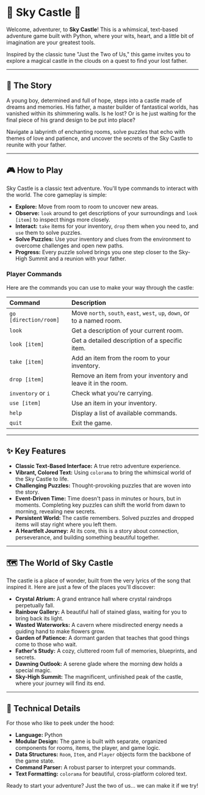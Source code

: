 # 🏰 Sky Castle 🏰

Welcome, adventurer, to **Sky Castle**! This is a whimsical, text-based adventure game built with Python, where your wits, heart, and a little bit of imagination are your greatest tools.

Inspired by the classic tune "Just the Two of Us," this game invites you to explore a magical castle in the clouds on a quest to find your lost father.

---

## 📖 The Story

A young boy, determined and full of hope, steps into a castle made of dreams and memories. His father, a master builder of fantastical worlds, has vanished within its shimmering walls. Is he lost? Or is he just waiting for the final piece of his grand design to be put into place?

Navigate a labyrinth of enchanting rooms, solve puzzles that echo with themes of love and patience, and uncover the secrets of the Sky Castle to reunite with your father.

---

## 🎮 How to Play

Sky Castle is a classic text adventure. You'll type commands to interact with the world. The core gameplay is simple:

*   **Explore:** Move from room to room to uncover new areas.
*   **Observe:** `look` around to get descriptions of your surroundings and `look [item]` to inspect things more closely.
*   **Interact:** `take` items for your inventory, `drop` them when you need to, and `use` them to solve puzzles.
*   **Solve Puzzles:** Use your inventory and clues from the environment to overcome challenges and open new paths.
*   **Progress:** Every puzzle solved brings you one step closer to the Sky-High Summit and a reunion with your father.

### Player Commands

Here are the commands you can use to make your way through the castle:

| Command             | Description                                                              |
| :------------------ | :----------------------------------------------------------------------- |
| `go [direction/room]` | Move `north`, `south`, `east`, `west`, `up`, `down`, or to a named room. |
| `look`              | Get a description of your current room.                                  |
| `look [item]`       | Get a detailed description of a specific item.                           |
| `take [item]`       | Add an item from the room to your inventory.                             |
| `drop [item]`       | Remove an item from your inventory and leave it in the room.             |
| `inventory` or `i`  | Check what you're carrying.                                              |
| `use [item]`        | Use an item in your inventory.                                           |
| `help`              | Display a list of available commands.                                    |
| `quit`              | Exit the game.                                                           |

---

## ✨ Key Features

*   **Classic Text-Based Interface:** A true retro adventure experience.
*   **Vibrant, Colored Text:** Using `colorama` to bring the whimsical world of the Sky Castle to life.
*   **Challenging Puzzles:** Thought-provoking puzzles that are woven into the story.
*   **Event-Driven Time:** Time doesn't pass in minutes or hours, but in moments. Completing key puzzles can shift the world from dawn to morning, revealing new secrets.
*   **Persistent World:** The castle remembers. Solved puzzles and dropped items will stay right where you left them.
*   **A Heartfelt Journey:** At its core, this is a story about connection, perseverance, and building something beautiful together.

---

## 🗺️ The World of Sky Castle

The castle is a place of wonder, built from the very lyrics of the song that inspired it. Here are just a few of the places you'll discover:

*   **Crystal Atrium:** A grand entrance hall where crystal raindrops perpetually fall.
*   **Rainbow Gallery:** A beautiful hall of stained glass, waiting for you to bring back its light.
*   **Wasted Waterworks:** A cavern where misdirected energy needs a guiding hand to make flowers grow.
*   **Garden of Patience:** A dormant garden that teaches that good things come to those who wait.
*   **Father's Study:** A cozy, cluttered room full of memories, blueprints, and secrets.
*   **Dawning Outlook:** A serene glade where the morning dew holds a special magic.
*   **Sky-High Summit:** The magnificent, unfinished peak of the castle, where your journey will find its end.

---

## 🔧 Technical Details

For those who like to peek under the hood:

*   **Language:** Python
*   **Modular Design:** The game is built with separate, organized components for rooms, items, the player, and game logic.
*   **Data Structures:** `Room`, `Item`, and `Player` objects form the backbone of the game state.
*   **Command Parser:** A robust parser to interpret your commands.
*   **Text Formatting:** `colorama` for beautiful, cross-platform colored text.

Ready to start your adventure? Just the two of us... we can make it if we try!
